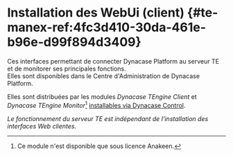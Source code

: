 # Installation des WebUi (client) {#te-manex-ref:4fc3d410-30da-461e-b96e-d99f894d3409}

Ces interfaces permettant de connecter Dynacase Platform au serveur TE et de monitorer ses principales
fonctions.  
Elles sont disponibles dans le Centre d'Administration de Dynacase Platform.

Elles sont distribuées par les modules *Dynacase TEngine Client* et *Dynacase TEngine Monitor*[^1]
[installables via Dynacase Control](http://docs.anakeen.com/dynacase/4/dynacase-doc-platform-operating-manual/website/book/manex-ref:62f81ecf-eaed-46f0-8099-75a5ca7a1775.html#manex-ref:7390e1ee-cd3d-44f0-8582-2144cbeab6cf).


_Le fonctionnement du serveur TE est indépendant de l'installation des interfaces Web clientes._



[^1]: Ce module n'est disponible que sous licence Anakeen.
